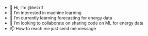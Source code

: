 - 👋 Hi, I’m @hezrif
- 👀 I’m interested in machine learning
- 🌱 I’m currently learning forecasting for energy data
- 💞️ I’m looking to collaborate on sharing code on ML for energy data
- 📫 How to reach me just send me message

<!---
hezrif/hezrif is a ✨ special ✨ repository because its `README.md` (this file) appears on your GitHub profile.
You can click the Preview link to take a look at your changes.
--->
